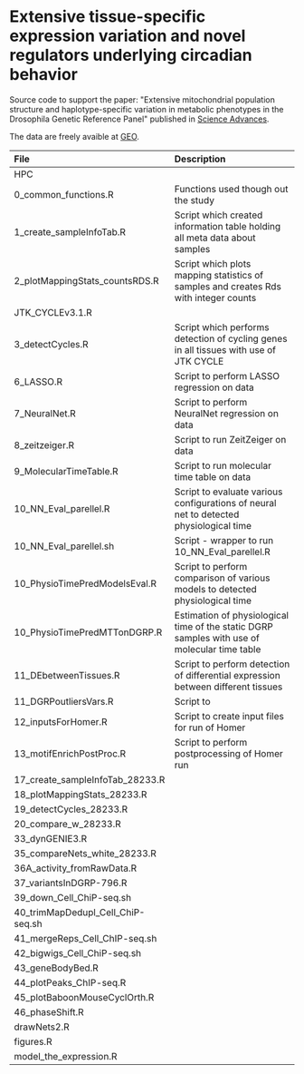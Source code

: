 # Extensive tissue-specific expression variation and novel regulators underlying circadian behavior

Source code to support the paper: "Extensive mitochondrial population structure and haplotype-specific
variation in metabolic phenotypes in the Drosophila Genetic Reference Panel" published in 
[Science Advances](https://advances.sciencemag.org/content/7/5/eabc3781). 

The data are freely avaible at [GEO](https://www.ncbi.nlm.nih.gov/geo/query/acc.cgi?acc=GSE126018).


| File                             | Description            |
| :------------                    | :---                   |
| HPC                              |                        |
| 0_common_functions.R             | Functions used though out the study                                                          | 
| 1_create_sampleInfoTab.R         | Script which created information table holding all meta data about samples                   |
| 2_plotMappingStats_countsRDS.R   | Script which plots mapping statistics of samples and creates Rds with integer counts         |
| JTK_CYCLEv3.1.R                  | |
| 3_detectCycles.R                 | Script which performs detection of cycling genes in all tissues with use of JTK CYCLE        |
| 6_LASSO.R                        | Script to perform LASSO regression on data                                                   |
| 7_NeuralNet.R                    | Script to perform NeuralNet regression on data                                               |
| 8_zeitzeiger.R                   | Script to run ZeitZeiger on data                                                             |
| 9_MolecularTimeTable.R           | Script to run molecular time table on data                                                   |
| 10_NN_Eval_parellel.R            | Script to evaluate various configurations of neural net to detected physiological time       | 
| 10_NN_Eval_parellel.sh           | Script - wrapper to run 10_NN_Eval_parellel.R                                                |
| 10_PhysioTimePredModelsEval.R    | Script to perform comparison of various models to detected physiological time                |
| 10_PhysioTimePredMTTonDGRP.R     | Estimation of physiological time of the static DGRP samples with use of molecular time table |
| 11_DEbetweenTissues.R            | Script to perform detection of differential expression between different tissues             |
| 11_DGRPoutliersVars.R            | Script to 
| 12_inputsForHomer.R              | Script to create input files for run of Homer                                                |
| 13_motifEnrichPostProc.R         | Script to perform postprocessing of Homer run                                                |
| 17_create_sampleInfoTab_28233.R  | |
| 18_plotMappingStats_28233.R      | |
| 19_detectCycles_28233.R          | |
| 20_compare_w_28233.R             | |
| 33_dynGENIE3.R                   | |
| 35_compareNets_white_28233.R ||
| 36A_activity_fromRawData.R ||
| 37_variantsInDGRP-796.R ||
| 39_down_Cell_ChiP-seq.sh ||
| 40_trimMapDedupl_Cell_ChiP-seq.sh ||
| 41_mergeReps_Cell_ChIP-seq.sh || 
| 42_bigwigs_Cell_ChiP-seq.sh  ||
| 43_geneBodyBed.R  ||
| 44_plotPeaks_ChIP-seq.R  ||
| 45_plotBaboonMouseCyclOrth.R  ||
| 46_phaseShift.R  ||
| drawNets2.R  ||
| figures.R  ||
| model_the_expression.R  ||

 
